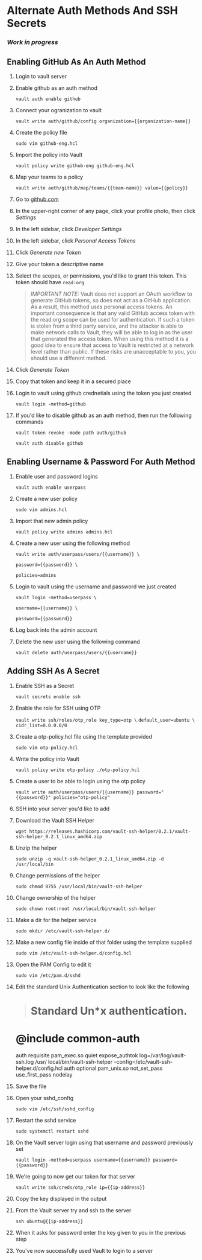 # Alternate Auth Methods And SSH Secrets

### _Work in progress_

## Enabling GitHub As An Auth Method

1. Login to vault server

2. Enable github as an auth method

    `vault auth enable github`

3. Connect your ogranization to vault

    `vault write auth/github/config organization={{organization-name}}`

4. Create the policy file

    `sudo vim github-eng.hcl`

5. Import the policy into Vault

    `vault policy write github-eng github-eng.hcl`

6. Map your teams to a policy 

    `vault write auth/github/map/teams/{{team-name}} value={{policy}}`

7. Go to [github.com](https://github.com)

8. In the upper-right corner of any page, click your profile photo, then click *Settings*

9. In the left sidebar, click *Developer Settings*

10. In the left sidebar, click *Personal Access Tokens*

11. Click *Generate new Token*

12. Give your token a descriptive name

13. Select the scopes, or permissions, you'd like to grant this token. This token should have `read:org`

    > _*IMPORTANT NOTE:*_ Vault does not support an OAuth workflow to generate GitHub tokens, so does not act as a GitHub application. As a result, this method uses personal access tokens. An important consequence is that any valid GitHub access token with the read:org scope can be used for authentication. If such a token is stolen from a third party service, and the attacker is able to make network calls to Vault, they will be able to log in as the user that generated the access token. When using this method it is a good idea to ensure that access to Vault is restricted at a network level rather than public. If these risks are unacceptable to you, you should use a different method.
  
14. Click *Generate Token*

15. Copy that token and keep it in a secured place

16. Login to vault using github crednetials using the token you just created

    `vault login -method=github`

17. If you'd like to disable github as an auth method, then run the following commands

    `vault token revoke -mode path auth/github`

    `vault auth disable github`


## Enabling Username & Password For Auth Method

1. Enable user and password logins

    `vault auth enable userpass`

2. Create a new user policy

    `sudo vim admins.hcl`

3. Import that new admin policy

    `vault policy write admins admins.hcl`

4. Create a new user using the following method

    `vault write auth/userpass/users/{{username}} \`

    `password={{password}} \`

    `policies=admins`

5. Login to vault using the username and password we just created

    `vault login -method=userpass \`

    `username={{username}} \`

    `password={{password}}`

6. Log back into the admin account

7. Delete the new user using the following command

    `vault delete auth/userpass/users/{{username}}`

## Adding SSH As A Secret

1. Enable SSH as a Secret

    `vault secrets enable ssh`

2. Enable the role for SSH using OTP

    `vault write ssh/roles/otp_role key_type=otp \`
    `default_user=ubuntu \`
    `cidr_list=0.0.0.0/0`

3. Create a otp-policy.hcl file using the template provided

    `sudo vim otp-policy.hcl`

4. Write the policy into Vault

    `vault policy write otp-policy ./otp-policy.hcl`

5. Create a user to be able to login using the otp policy

    `vault write auth/userpass/users/{{username}} password="{{password}}" policies="otp-policy"`

6. SSH into your server you'd like to add

7. Download the Vault SSH Helper

    `wget https://releases.hashicorp.com/vault-ssh-helper/0.2.1/vault-ssh-helper_0.2.1_linux_amd64.zip`

8. Unzip the helper

    `sudo unzip -q vault-ssh-helper_0.2.1_linux_amd64.zip -d /usr/local/bin`

9. Change permissions of the helper

    `sudo chmod 0755 /usr/local/bin/vault-ssh-helper`

10. Change ownership of the helper

    `sudo chown root:root /usr/local/bin/vault-ssh-helper`

11. Make a dir for the helper service

    `sudo mkdir /etc/vault-ssh-helper.d/`

12. Make a new config file inside of that folder using the template supplied

    `sudo vim /etc/vault-ssh-helper.d/config.hcl`

13. Open the PAM Config to edit it

    `sudo vim /etc/pam.d/sshd`

14. Edit the standard Unix Authentication section to look like the following

    ># Standard Un*x authentication.
    # @include common-auth
    auth requisite pam_exec.so quiet expose_authtok log=/var/log/vault-ssh.log /usr/
    local/bin/vault-ssh-helper -config=/etc/vault-ssh-helper.d/config.hcl
    auth optional pam_unix.so not_set_pass use_first_pass nodelay

15. Save the file

16. Open your sshd_config

    `sudo vim /etc/ssh/sshd_config`

17. Restart the sshd service

    `sudo systemctl restart sshd`

18. On the Vault server login using that username and password previously set

    `vault login -method=userpass username={{username}} password={{password}}`

19. We're going to now get our token for that server

    `vault write ssh/creds/otp_role ip={{ip-address}}`

20. Copy the key displayed in the output

21. From the Vault server try and ssh to the server

    `ssh ubuntu@{{ip-address}}`

22. When it asks for password enter the key given to you in the previous step

23. You've now successfully used Vault to login to a server
